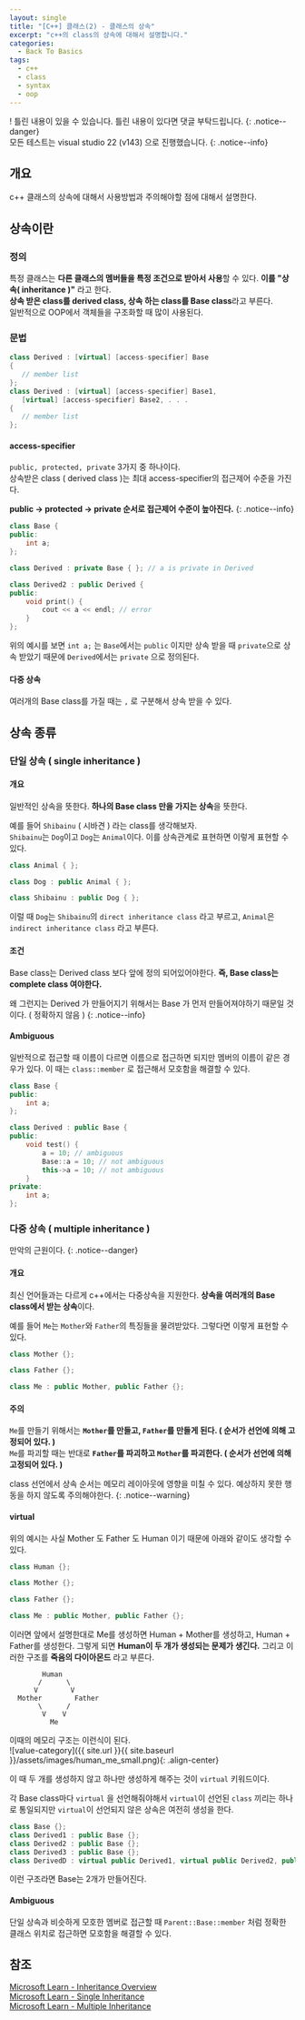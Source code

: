 ```yaml
---
layout: single
title: "[C++] 클래스(2) - 클래스의 상속"
excerpt: "c++의 class의 상속에 대해서 설명합니다."
categories:
  - Back To Basics
tags:
  - c++
  - class
  - syntax
  - oop
---
```

! 틀린 내용이 있을 수 있습니다. 틀린 내용이 있다면 댓글 부탁드립니다.
{: .notice--danger}  
모든 테스트는 visual studio 22 (v143) 으로 진행했습니다.
{: .notice--info}

## 개요
c++ 클래스의 상속에 대해서 사용방법과 주의해야할 점에 대해서 설명한다.

## 상속이란
### 정의
특정 클래스는 **다른 클래스의 멤버들을 특정 조건으로 받아서 사용**할 수 있다. **이를 "상속( inheritance )"** 라고 한다.  
**상속 받은 class를 derived class, 상속 하는 class를 Base class**라고 부른다.  
일반적으로 OOP에서 객체들을 구조화할 때 많이 사용된다.

### 문법
```cpp
class Derived : [virtual] [access-specifier] Base
{
   // member list
};
class Derived : [virtual] [access-specifier] Base1,
   [virtual] [access-specifier] Base2, . . .
{
   // member list
};
```
#### access-specifier
`public, protected, private` 3가지 중 하나이다.  
상속받은 class ( derived class )는 최대 access-specifier의 접근제어 수준을 가진다.

**public -> protected -> private 순서로 접근제어 수준이 높아진다.**
{: .notice--info}

```cpp
class Base {
public:
	int a;
};

class Derived : private Base { }; // a is private in Derived

class Derived2 : public Derived {
public:
	void print() {
		cout << a << endl; // error
	}
};
```

위의 예시를 보면 `int a;` 는 `Base`에서는 `public` 이지만 상속 받을 때 `private`으로 상속 받았기 때문에 `Derived`에서는 `private` 으로 정의된다.

#### 다중 상속
여러개의 Base class를 가질 때는 `,` 로 구분해서 상속 받을 수 있다.

## 상속 종류
### 단일 상속 ( single inheritance )
#### 개요
일반적인 상속을 뜻한다. **하나의 Base class 만을 가지는 상속**을 뜻한다.  

예를 들어 `Shibainu` ( 시바견 ) 라는 class를 생각해보자.  
`Shibainu`는 `Dog`이고 `Dog`는 `Animal`이다. 이를 상속관계로 표현하면 이렇게 표현할 수 있다.
```cpp
class Animal { };

class Dog : public Animal { };

class Shibainu : public Dog { };
```

이럴 때 `Dog`는 `Shibainu`의 `direct inheritance class` 라고 부르고, `Animal`은 `indirect inheritance class` 라고 부른다.

#### 조건
Base class는 Derived class 보다 앞에 정의 되어있어야한다. **즉, Base class는 complete class 여야한다.**

왜 그런지는 Derived 가 만들어지기 위해서는 Base 가 먼저 만들어져야하기 때문일 것이다. ( 정확하지 않음 )
{: .notice--info}

#### Ambiguous
일반적으로 접근할 때 이름이 다르면 이름으로 접근하면 되지만 멤버의 이름이 같은 경우가 있다. 이 때는 `class::member` 로 접근해서 모호함을 해결할 수 있다.

```cpp
class Base {
public:
	int a;
};

class Derived : public Base {
public:
	void test() {
		a = 10; // ambiguous
		Base::a = 10; // not ambiguous
		this->a = 10; // not ambiguous
	}
private:
	int a;
};
```

### 다중 상속 ( multiple inheritance )

만악의 근원이다.
{: .notice--danger}

#### 개요
최신 언어들과는 다르게 c++에서는 다중상속을 지원한다. **상속을 여러개의 Base class에서 받는 상속**이다.

예를 들어 `Me`는 `Mother`와 `Father`의 특징들을 물려받았다. 그렇다면 이렇게 표현할 수 있다.
```cpp
class Mother {};

class Father {};

class Me : public Mother, public Father {};
```

#### 주의
`Me`를 만들기 위해서는 **`Mother`를 만들고, `Father`를 만들게 된다. ( 순서가 선언에 의해 고정되어 있다. )**   
`Me`를 파괴할 때는 반대로 **`Father`를 파괴하고 `Mother`를 파괴한다. ( 순서가 선언에 의해 고정되어 있다. )**

class 선언에서 상속 순서는 메모리 레이아웃에 영향을 미칠 수 있다. 예상하지 못한 행동을 하지 않도록 주의해야한다.
{: .notice--warning}

#### virtual
위의 예시는 사실 Mother 도 Father 도 Human 이기 때문에 아래와 같이도 생각할 수 있다.
```cpp
class Human {};

class Mother {};

class Father {};

class Me : public Mother, public Father {};
```
이러면 앞에서 설명한대로 Me를 생성하면 Human + Mother를 생성하고, Human + Father를 생성한다. 그렇게 되면 **Human이 두 개가 생성되는 문제가 생긴다.** 그리고 이러한 구조를 **죽음의 다이아몬드** 라고 부른다.

```
        Human
       /      \
      V        V
  Mother        Father
       \      /
        V    V
          Me
```

이때의 메모리 구조는 이런식이 된다.  
![value-category]({{ site.url }}{{ site.baseurl }}/assets/images/human_me_small.png){: .align-center}

이 때 두 개를 생성하지 않고 하나만 생성하게 해주는 것이 `virtual` 키워드이다.

각 Base class마다 `virtual` 을 선언해줘야해서 `virtual`이 선언된 `class` 끼리는 하나로 통일되지만 `virtual`이 선언되지 않은 상속은 여전히 생성을 한다.

```cpp
class Base {};
class Derived1 : public Base {};
class Derived2 : public Base {};
class Derived3 : public Base {};
class DerivedD : virtual public Derived1, virtual public Derived2, public Derived3 {};
```
이런 구조라면 Base는 2개가 만들어진다.

#### Ambiguous
단일 상속과 비슷하게 모호한 멤버로 접근할 때 `Parent::Base::member` 처럼 정확한 클래스 위치로 접근하면 모호함을 해결할 수 있다. 

## 참조
[Microsoft Learn - Inheritance Overview](https://learn.microsoft.com/en-us/cpp/cpp/inheritance-cpp?view=msvc-170)  
[Microsoft Learn - Single Inheritance](https://learn.microsoft.com/en-us/cpp/cpp/single-inheritance?view=msvc-170)  
[Microsoft Learn - Multiple Inheritance](https://learn.microsoft.com/en-us/cpp/cpp/multiple-base-classes?view=msvc-170)
